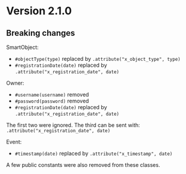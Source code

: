 # Version 2.1.0

## Breaking changes

SmartObject:

- `#objectType(type)` replaced by `.attribute("x_object_type", type)`
- `#registrationDate(date)` replaced by `.attribute("x_registration_date", date)`

Owner:

- `#username(username)` removed
- `#password(password)` removed
- `#registrationDate(date)` replaced by `.attribute("x_registration_date", date)`

The first two were ignored.
The third can be sent with: `.attribute("x_registration_date", date)`


Event:

- `#timestamp(date)` replaced by `.attribute("x_timestamp", date)`

A few public constants were also removed from these classes.